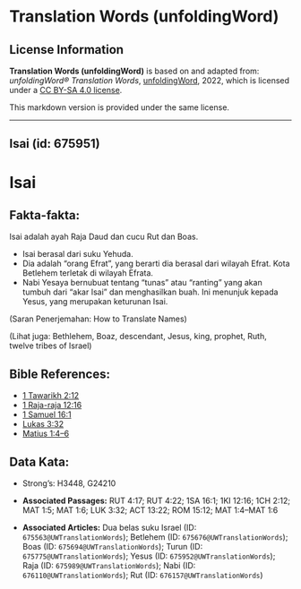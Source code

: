 # Translation Words (unfoldingWord)

## License Information

**Translation Words (unfoldingWord)** is based on and adapted from: _unfoldingWord® Translation Words_, [unfoldingWord](https://unfoldingword.org/utw), 2022, which is licensed under a [CC BY-SA 4.0 license](https://creativecommons.org/licenses/by-sa/4.0/legalcode.en).

This markdown version is provided under the same license.



--------------------------------

## Isai (id: 675951)

Isai
====

Fakta\-fakta:
-------------

Isai adalah ayah Raja Daud dan cucu Rut dan Boas.

* Isai berasal dari suku Yehuda.
* Dia adalah “orang Efrat”, yang berarti dia berasal dari wilayah Efrat. Kota Betlehem terletak di wilayah Efrata.
* Nabi Yesaya bernubuat tentang “tunas” atau “ranting” yang akan tumbuh dari “akar Isai” dan menghasilkan buah. Ini menunjuk kepada Yesus, yang merupakan keturunan Isai.

(Saran Penerjemahan: How to Translate Names)

(Lihat juga: Bethlehem, Boaz, descendant, Jesus, king, prophet, Ruth, twelve tribes of Israel)

Bible References:
-----------------

* [1 Tawarikh 2:12](https://ref.ly/1Chr0:0)
* [1 Raja\-raja 12:16](https://ref.ly/1Kgs0:0)
* [1 Samuel 16:1](https://ref.ly/1Sam0:0)
* [Lukas 3:32](https://ref.ly/Luke3:32)
* [Matius 1:4–6](https://ref.ly/Matt1:4-Matt1:6)

Data Kata:
----------

* Strong’s: H3448, G24210

* **Associated Passages:** RUT 4:17; RUT 4:22; 1SA 16:1; 1KI 12:16; 1CH 2:12; MAT 1:5; MAT 1:6; LUK 3:32; ACT 13:22; ROM 15:12; MAT 1:4–MAT 1:6
* **Associated Articles:** Dua belas suku Israel (ID: `675563@UWTranslationWords`); Betlehem (ID: `675676@UWTranslationWords`); Boas (ID: `675694@UWTranslationWords`); Turun (ID: `675775@UWTranslationWords`); Yesus (ID: `675952@UWTranslationWords`); Raja (ID: `675989@UWTranslationWords`); Nabi (ID: `676110@UWTranslationWords`); Rut (ID: `676157@UWTranslationWords`)

